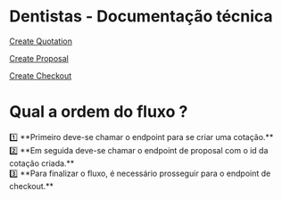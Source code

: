 # Dentistas - Documentação técnica

[Create Quotation](Dentistas%20-%20Documentac%CC%A7a%CC%83o%20te%CC%81cnica%205eb01da2931a488b802c1385e4d57186/Create%20Quotation%20b5749e7c128446ce8107d403458035e5.md)

[Create Proposal](Dentistas%20-%20Documentac%CC%A7a%CC%83o%20te%CC%81cnica%205eb01da2931a488b802c1385e4d57186/Create%20Proposal%203f25fda198a244e68a15442762e3f04f.md)

[Create Checkout](Dentistas%20-%20Documentac%CC%A7a%CC%83o%20te%CC%81cnica%205eb01da2931a488b802c1385e4d57186/Create%20Checkout%2003b3b9ee9ca54c72a57e64c9c3d5ed4f.md)

# Qual a ordem do fluxo ?

<aside>
1️⃣ **Primeiro deve-se chamar o endpoint para se criar uma cotação.**

</aside>

<aside>
2️⃣ **Em seguida deve-se chamar o endpoint de proposal com o id da cotação criada.**

</aside>

<aside>
3️⃣ **Para finalizar o fluxo, é necessário prosseguir para o endpoint de checkout.**

</aside>